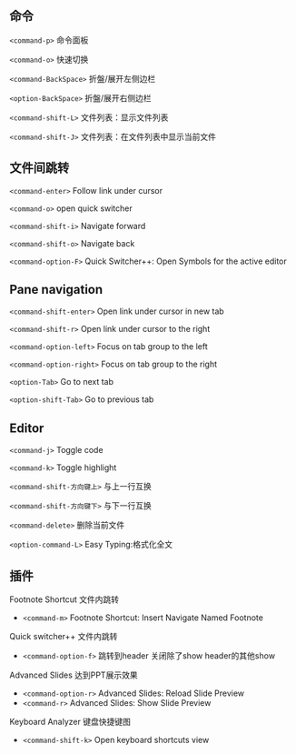 ## 命令

`<command-p>` 命令面板

`<command-o>` 快速切换

`<command-BackSpace>` 折盤/展开左侧边栏

`<option-BackSpace>` 折盤/展开右侧边栏

`<command-shift-L>` 文件列表：显示文件列表

`<command-shift-J>` 文件列表：在文件列表中显示当前文件

## 文件间跳转

`<command-enter>` Follow link under cursor

`<command-o>` open quick switcher

`<command-shift-i>` Navigate forward

`<command-shift-o>` Navigate back

`<command-option-F>` Quick Switcher++: Open Symbols for the active editor

## Pane navigation

`<command-shift-enter>` Open link under cursor in new tab

`<command-shift-r>` Open link under cursor to the right

`<command-option-left>` Focus on tab group to the left

`<command-option-right>` Focus on tab group to the right

`<option-Tab>` Go to next tab

`<option-shift-Tab>` Go to previous tab

## Editor

`<command-j>` Toggle code

`<command-k>` Toggle highlight

`<command-shift-方向键上>` 与上一行互换

`<command-shift-方向键下>` 与下一行互换

`<command-delete>` 删除当前文件

`<option-command-L>` Easy Typing:格式化全文





## 插件

Footnote Shortcut  文件内跳转
- `<command-m>` Footnote Shortcut: Insert Navigate Named Footnote

Quick switcher++ 文件内跳转
- `<command-option-f>` 跳转到header 关闭除了show header的其他show

Advanced Slides 达到PPT展示效果
- `<command-option-r>` Advanced Slides: Reload Slide Preview
- `<command-r>` Advanced Slides: Show Slide Preview

Keyboard Analyzer 键盘快捷键图 
- `<command-shift-k>` Open keyboard shortcuts view
